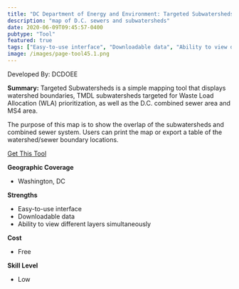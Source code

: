 ```yaml
---
title: "DC Department of Energy and Environment: Targeted Subwatersheds"
description: "map of D.C. sewers and subwatersheds"
date: 2020-06-09T09:45:57-0400
pubtype: "Tool"
featured: true
tags: ["Easy-to-use interface", "Downloadable data", "Ability to view different layers simultaneously"]
image: /images/page-tool45.1.png
---
```

Developed By: DCDOEE

**Summary:** Targeted Subwatersheds is a simple mapping tool that displays watershed boundaries, TMDL subwatersheds targeted for Waste Load Allocation (WLA) prioritization, as well as the D.C. combined sewer area and MS4 area. 

The purpose of this map is to show the overlap of the subwatersheds and combined sewer system. Users can print the map or export a table of the watershed/sewer boundary locations.


<a href="https://dcgis.maps.arcgis.com/apps/webappviewer/index.html?id=d872faed1f8642d190c45befed97c760
" target="_blank">Get This Tool</a>

__**Geographic Coverage**__
-  Washington, DC

__**Strengths**__
-  Easy-to-use interface
-   Downloadable data
-   Ability to view different layers simultaneously

__**Cost**__
- Free

__**Skill Level**__
- Low
